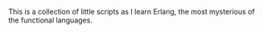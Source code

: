 This is a collection of little scripts as I learn Erlang, the most mysterious of the functional languages.
